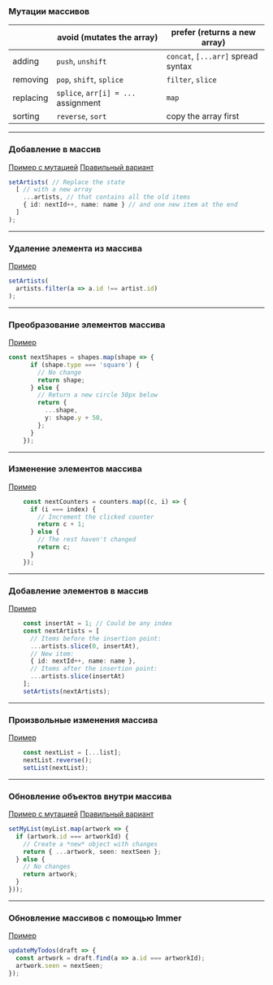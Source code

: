 ### Мутации массивов

<small>
<table><thead><tr><th></th><th>avoid (mutates the array)</th><th>prefer (returns a new array)</th></tr></thead><tbody><tr><td>adding</td><td><code dir="ltr" class="inline text-code text-secondary dark:text-secondary-dark px-1 rounded-md no-underline bg-gray-30 bg-opacity-10 py-px">push</code>, <code dir="ltr" class="inline text-code text-secondary dark:text-secondary-dark px-1 rounded-md no-underline bg-gray-30 bg-opacity-10 py-px">unshift</code></td><td><code dir="ltr" class="inline text-code text-secondary dark:text-secondary-dark px-1 rounded-md no-underline bg-gray-30 bg-opacity-10 py-px">concat</code>, <code dir="ltr" class="inline text-code text-secondary dark:text-secondary-dark px-1 rounded-md no-underline bg-gray-30 bg-opacity-10 py-px">[...arr]</code> spread syntax </td></tr><tr><td>removing</td><td><code dir="ltr" class="inline text-code text-secondary dark:text-secondary-dark px-1 rounded-md no-underline bg-gray-30 bg-opacity-10 py-px">pop</code>, <code dir="ltr" class="inline text-code text-secondary dark:text-secondary-dark px-1 rounded-md no-underline bg-gray-30 bg-opacity-10 py-px">shift</code>, <code dir="ltr" class="inline text-code text-secondary dark:text-secondary-dark px-1 rounded-md no-underline bg-gray-30 bg-opacity-10 py-px">splice</code></td><td><code dir="ltr" class="inline text-code text-secondary dark:text-secondary-dark px-1 rounded-md no-underline bg-gray-30 bg-opacity-10 py-px">filter</code>, <code dir="ltr" class="inline text-code text-secondary dark:text-secondary-dark px-1 rounded-md no-underline bg-gray-30 bg-opacity-10 py-px">slice</code></td></tr><tr><td>replacing</td><td><code dir="ltr" class="inline text-code text-secondary dark:text-secondary-dark px-1 rounded-md no-underline bg-gray-30 bg-opacity-10 py-px">splice</code>, <code dir="ltr" class="inline text-code text-secondary dark:text-secondary-dark px-1 rounded-md no-underline bg-gray-30 bg-opacity-10 py-px">arr[i] = ...</code> assignment</td><td><code dir="ltr" class="inline text-code text-secondary dark:text-secondary-dark px-1 rounded-md no-underline bg-gray-30 bg-opacity-10 py-px">map</code></td></tr><tr><td>sorting</td><td><code dir="ltr" class="inline text-code text-secondary dark:text-secondary-dark px-1 rounded-md no-underline bg-gray-30 bg-opacity-10 py-px">reverse</code>, <code dir="ltr" class="inline text-code text-secondary dark:text-secondary-dark px-1 rounded-md no-underline bg-gray-30 bg-opacity-10 py-px">sort</code></td><td>copy the array first</td></tr></tbody></table></small>

---

### Добавление в массив

[Пример с мутацией](ex1)
[Правильный вариант](ex2)

```typescript
setArtists( // Replace the state
  [ // with a new array
    ...artists, // that contains all the old items
    { id: nextId++, name: name } // and one new item at the end
  ]
);
```

---

### Удаление элемента из массива

[Пример](ex3)

```typescript
setArtists(
  artists.filter(a => a.id !== artist.id)
);
``` 

---

### Преобразование элементов массива

[Пример](ex4)

```typescript
const nextShapes = shapes.map(shape => {
      if (shape.type === 'square') {
        // No change
        return shape;
      } else {
        // Return a new circle 50px below
        return {
          ...shape,
          y: shape.y + 50,
        };
      }
    });
```

---

### Изменение элементов массива

[Пример](ex5)

```typescript
    const nextCounters = counters.map((c, i) => {
      if (i === index) {
        // Increment the clicked counter
        return c + 1;
      } else {
        // The rest haven't changed
        return c;
      }
    });
```

---

### Добавление элементов в массив

[Пример](ex6)

```typescript
    const insertAt = 1; // Could be any index
    const nextArtists = [
      // Items before the insertion point:
      ...artists.slice(0, insertAt),
      // New item:
      { id: nextId++, name: name },
      // Items after the insertion point:
      ...artists.slice(insertAt)
    ];
    setArtists(nextArtists);
```

---

### Произвольные изменения массива

[Пример](ex7)

```typescript
    const nextList = [...list];
    nextList.reverse();
    setList(nextList);
```

---

### Обновление объектов внутри массива

[Пример с мутацией](ex8)
[Правильный вариант](ex9)

```typescript
setMyList(myList.map(artwork => {
  if (artwork.id === artworkId) {
    // Create a *new* object with changes
    return { ...artwork, seen: nextSeen };
  } else {
    // No changes
    return artwork;
  }
}));
```

---

### Обновление массивов с помощью Immer

[Пример](ex10)

```typescript
updateMyTodos(draft => {
  const artwork = draft.find(a => a.id === artworkId);
  artwork.seen = nextSeen;
});
```